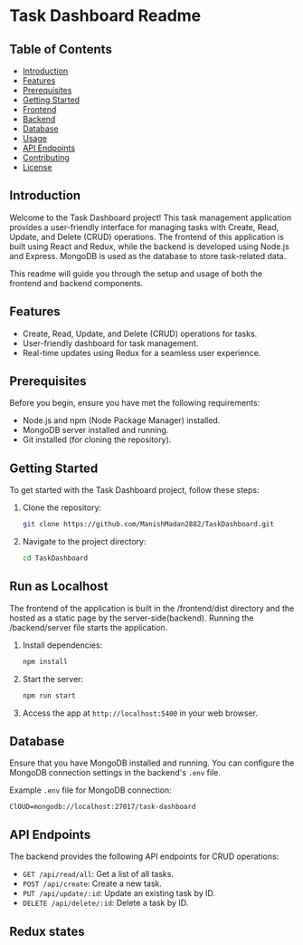 # Task Dashboard Readme

## Table of Contents
- [Introduction](#introduction)
- [Features](#features)
- [Prerequisites](#prerequisites)
- [Getting Started](#getting-started)
- [Frontend](#frontend)
- [Backend](#backend)
- [Database](#database)
- [Usage](#usage)
- [API Endpoints](#api-endpoints)
- [Contributing](#contributing)
- [License](#license)

## Introduction

Welcome to the Task Dashboard project! This task management application provides a user-friendly interface for managing tasks with Create, Read, Update, and Delete (CRUD) operations. The frontend of this application is built using React and Redux, while the backend is developed using Node.js and Express. MongoDB is used as the database to store task-related data.

This readme will guide you through the setup and usage of both the frontend and backend components.

## Features

- Create, Read, Update, and Delete (CRUD) operations for tasks.
- User-friendly dashboard for task management.
- Real-time updates using Redux for a seamless user experience.

## Prerequisites

Before you begin, ensure you have met the following requirements:

- Node.js and npm (Node Package Manager) installed.
- MongoDB server installed and running.
- Git installed (for cloning the repository).

## Getting Started

To get started with the Task Dashboard project, follow these steps:

1. Clone the repository:

   ```bash
   git clone https://github.com/ManishMadan2882/TaskDashboard.git
   ```

2. Navigate to the project directory:

   ```bash
   cd TaskDashboard
   ```

## Run as Localhost

The frontend of the application is built in the /frontend/dist directory and the hosted as a static page by the server-side(backend).
Running the /backend/server file starts the application.

1. Install dependencies:

   ```bash
   npm install
   ```

2. Start the server:

   ```bash
   npm run start
   ```

3. Access the app at `http://localhost:5400` in your web browser.



## Database

Ensure that you have MongoDB installed and running. You can configure the MongoDB connection settings in the backend's `.env` file.

Example `.env` file for MongoDB connection:

```env
ClOUD=mongodb://localhost:27017/task-dashboard
```


## API Endpoints

The backend provides the following API endpoints for CRUD operations:

- `GET /api/read/all`: Get a list of all tasks.
- `POST /api/create`: Create a new task.
- `PUT /api/update/:id`: Update an existing task by ID.
- `DELETE /api/delete/:id`: Delete a task by ID.

## Redux states

